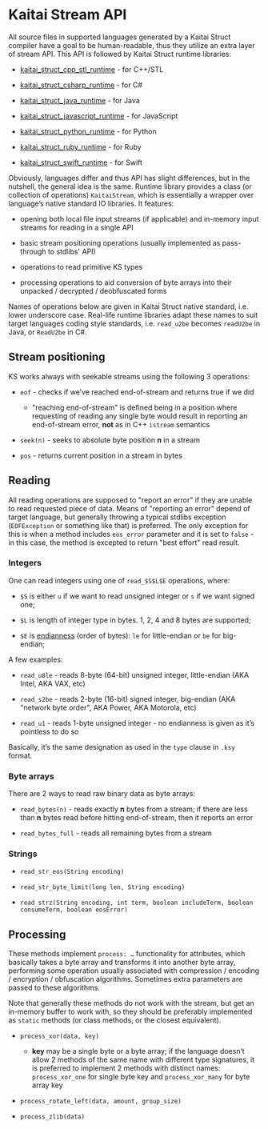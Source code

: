 Kaitai Stream API
==========

All source files in supported languages generated by a Kaitai Struct compiler have a goal to be human-readable, thus they utilize an extra layer of stream API. This API is followed by Kaitai Struct runtime libraries:

* [kaitai\_struct\_cpp\_stl\_runtime](https://github.com/kaitai-io/kaitai_struct_cpp_stl_runtime) - for C++/STL

* [kaitai\_struct\_csharp\_runtime](https://github.com/kaitai-io/kaitai_struct_csharp_runtime) - for C#

* [kaitai\_struct\_java\_runtime](https://github.com/kaitai-io/kaitai_struct_java_runtime) - for Java

* [kaitai\_struct\_javascript\_runtime](https://github.com/kaitai-io/kaitai_struct_javascript_runtime) - for JavaScript

* [kaitai\_struct\_python\_runtime](https://github.com/kaitai-io/kaitai_struct_python_runtime) - for Python

* [kaitai\_struct\_ruby\_runtime](https://github.com/kaitai-io/kaitai_struct_ruby_runtime) - for Ruby

* [kaitai\_struct\_swift\_runtime](https://github.com/kaitai-io/kaitai_struct_swift_runtime) - for Swift

Obviously, languages differ and thus API has slight differences, but in the nutshell, the general idea is the same. Runtime library provides a class (or collection of operations) `KaitaiStream`, which is essentially a wrapper over language’s native standard IO libraries. It features:

* opening both local file input streams (if applicable) and in-memory input streams for reading in a single API

* basic stream positioning operations (usually implemented as pass-through to stdlibs' API)

* operations to read primitive KS types

* processing operations to aid conversion of byte arrays into their unpacked / decrypted / deobfuscated forms

Names of operations below are given in Kaitai Struct native standard, i.e. lower underscore case. Real-life runtime libraries adapt these names to suit target languages coding style standards, i.e. `read_u2be` becomes `readU2be` in Java, or `ReadU2be` in C#.

Stream positioning
----------

KS works always with seekable streams using the following 3 operations:

* `eof` - checks if we’ve reached end-of-stream and returns true if we did

  * "reaching end-of-stream" is defined being in a position where requesting of reading any single byte would result in reporting an end-of-stream error, **not** as in C++ `istream` semantics

* `seek(n)` - seeks to absolute byte position **n** in a stream

* `pos` - returns current position in a stream in bytes

Reading
----------

All reading operations are supposed to "report an error" if they are unable to read requested piece of data. Means of "reporting an error" depend of target language, but generally throwing a typical stdlibs exception (`EOFException` or something like that) is preferred. The only exception for this is when a method includes `eos_error` parameter and it is set to `false` - in this case, the method is excepted to return "best effort" read result.

### Integers ###

One can read integers using one of `read_$S$L$E` operations, where:

* `$S` is either `u` if we want to read unsigned integer or `s` if we want signed one;

* `$L` is length of integer type in bytes. 1, 2, 4 and 8 bytes are supported;

* `$E` is [endianness](https://en.wikipedia.org/wiki/Endianness) (order of bytes): `le` for little-endian or `be` for big-endian;

A few examples:

* `read_u8le` - reads 8-byte (64-bit) unsigned integer, little-endian (AKA Intel, AKA VAX, etc)

* `read_s2be` - reads 2-byte (16-bit) signed integer, big-endian (AKA "network byte order", AKA Power, AKA Motorola, etc)

* `read_u1` - reads 1-byte unsigned integer - no endianness is given as it’s pointless to do so

Basically, it’s the same designation as used in the `type` clause in `.ksy` format.

### Byte arrays ###

There are 2 ways to read raw binary data as byte arrays:

* `read_bytes(n)` - reads exactly **n** bytes from a stream; if there are less than **n** bytes read before hitting end-of-stream, then it reports an error

* `read_bytes_full` - reads all remaining bytes from a stream

### Strings ###

* `read_str_eos(String encoding)`

* `read_str_byte_limit(long len, String encoding)`

* `read_strz(String encoding, int term, boolean includeTerm, boolean consumeTerm, boolean eosError)`

Processing
----------

These methods implement `process: …​` functionality for attributes, which basically takes a byte array and transforms it into another byte array, performing some operation usually associated with compression / encoding / encryption / obfuscation algorithms. Sometimes extra parameters are passed to these algorithms.

Note that generally these methods do not work with the stream, but get an in-memory buffer to work with, so they should be preferably implemented as `static` methods (or class methods, or the closest equivalent).

* `process_xor(data, key)`

  * **key** may be a single byte or a byte array; if the language doesn’t allow 2 methods of the same name with different type signatures, it is preferred to implement 2 methods with distinct names: `process_xor_one` for single byte key and `process_xor_many` for byte array key

* `process_rotate_left(data, amount, group_size)`

* `process_zlib(data)`
